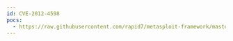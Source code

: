```yaml
---
id: CVE-2012-4598
pocs:
  - https://raw.githubusercontent.com/rapid7/metasploit-framework/master/modules/exploits/windows/browser/mcafee_mvt_exec.rb
---
```

